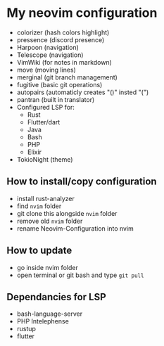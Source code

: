 # My neovim configuration
- colorizer (hash colors highlight)
- pressence (discord presence)
- Harpoon (navigation)
- Telescope (navigation)
- VimWiki (for notes in markdown)
- move (moving lines)
- merginal (git branch management)
- fugitive (basic git operations)
- autopairs (automaticly creates "()" insted "(")
- pantran (built in translator)
- Configured LSP for:
	- Rust
	- Flutter/dart
	- Java
	- Bash
	- PHP
	- Elixir 
- TokioNight (theme)
## How to install/copy configuration
- install rust-analyzer
- find ``nvim`` folder
- git clone this alongside ``nvim`` folder
- remove old ``nvim`` folder
- rename Neovim-Configuration into nvim
## How to update 
- go inside nvim folder 
- open terminal or git bash and type ``git pull``
## Dependancies for LSP
- bash-language-server
- PHP Intelephense
- rustup
- flutter 
